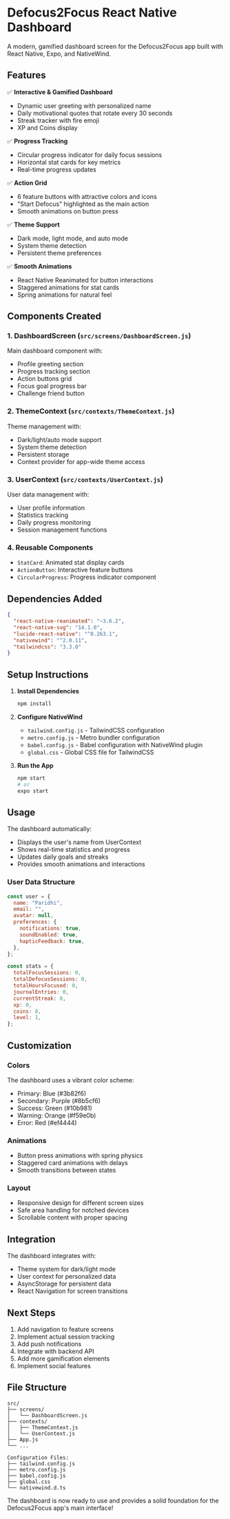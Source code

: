# Defocus2Focus React Native Dashboard

A modern, gamified dashboard screen for the Defocus2Focus app built with React Native, Expo, and NativeWind.

## Features

✅ **Interactive & Gamified Dashboard**

- Dynamic user greeting with personalized name
- Daily motivational quotes that rotate every 30 seconds
- Streak tracker with fire emoji
- XP and Coins display

✅ **Progress Tracking**

- Circular progress indicator for daily focus sessions
- Horizontal stat cards for key metrics
- Real-time progress updates

✅ **Action Grid**

- 6 feature buttons with attractive colors and icons
- "Start Defocus" highlighted as the main action
- Smooth animations on button press

✅ **Theme Support**

- Dark mode, light mode, and auto mode
- System theme detection
- Persistent theme preferences

✅ **Smooth Animations**

- React Native Reanimated for button interactions
- Staggered animations for stat cards
- Spring animations for natural feel

## Components Created

### 1. DashboardScreen (`src/screens/DashboardScreen.js`)

Main dashboard component with:

- Profile greeting section
- Progress tracking section
- Action buttons grid
- Focus goal progress bar
- Challenge friend button

### 2. ThemeContext (`src/contexts/ThemeContext.js`)

Theme management with:

- Dark/light/auto mode support
- System theme detection
- Persistent storage
- Context provider for app-wide theme access

### 3. UserContext (`src/contexts/UserContext.js`)

User data management with:

- User profile information
- Statistics tracking
- Daily progress monitoring
- Session management functions

### 4. Reusable Components

- `StatCard`: Animated stat display cards
- `ActionButton`: Interactive feature buttons
- `CircularProgress`: Progress indicator component

## Dependencies Added

```json
{
  "react-native-reanimated": "~3.6.2",
  "react-native-svg": "14.1.0",
  "lucide-react-native": "^0.263.1",
  "nativewind": "^2.0.11",
  "tailwindcss": "3.3.0"
}
```

## Setup Instructions

1. **Install Dependencies**

   ```bash
   npm install
   ```

2. **Configure NativeWind**

   - `tailwind.config.js` - TailwindCSS configuration
   - `metro.config.js` - Metro bundler configuration
   - `babel.config.js` - Babel configuration with NativeWind plugin
   - `global.css` - Global CSS file for TailwindCSS

3. **Run the App**
   ```bash
   npm start
   # or
   expo start
   ```

## Usage

The dashboard automatically:

- Displays the user's name from UserContext
- Shows real-time statistics and progress
- Updates daily goals and streaks
- Provides smooth animations and interactions

### User Data Structure

```javascript
const user = {
  name: "Paridhi",
  email: "",
  avatar: null,
  preferences: {
    notifications: true,
    soundEnabled: true,
    hapticFeedback: true,
  },
};

const stats = {
  totalFocusSessions: 0,
  totalDefocusSessions: 0,
  totalHoursFocused: 0,
  journalEntries: 0,
  currentStreak: 0,
  xp: 0,
  coins: 0,
  level: 1,
};
```

## Customization

### Colors

The dashboard uses a vibrant color scheme:

- Primary: Blue (#3b82f6)
- Secondary: Purple (#8b5cf6)
- Success: Green (#10b981)
- Warning: Orange (#f59e0b)
- Error: Red (#ef4444)

### Animations

- Button press animations with spring physics
- Staggered card animations with delays
- Smooth transitions between states

### Layout

- Responsive design for different screen sizes
- Safe area handling for notched devices
- Scrollable content with proper spacing

## Integration

The dashboard integrates with:

- Theme system for dark/light mode
- User context for personalized data
- AsyncStorage for persistent data
- React Navigation for screen transitions

## Next Steps

1. Add navigation to feature screens
2. Implement actual session tracking
3. Add push notifications
4. Integrate with backend API
5. Add more gamification elements
6. Implement social features

## File Structure

```
src/
├── screens/
│   └── DashboardScreen.js
├── contexts/
│   ├── ThemeContext.js
│   └── UserContext.js
├── App.js
└── ...

Configuration Files:
├── tailwind.config.js
├── metro.config.js
├── babel.config.js
├── global.css
└── nativewind.d.ts
```

The dashboard is now ready to use and provides a solid foundation for the Defocus2Focus app's main interface!
